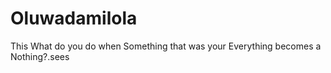 # Oluwadamilola
 This What do you do when Something that was your Everything becomes a Nothing?.sees
